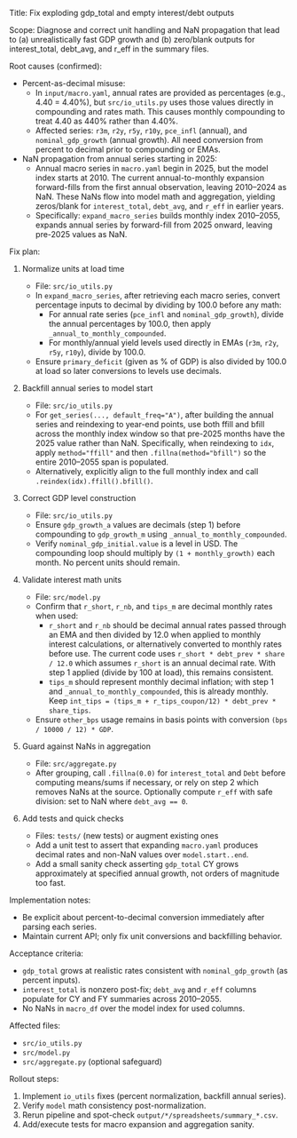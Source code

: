 Title: Fix exploding gdp_total and empty interest/debt outputs

Scope: Diagnose and correct unit handling and NaN propagation that lead to (a) unrealistically fast GDP growth and (b) zero/blank outputs for interest_total, debt_avg, and r_eff in the summary files.

Root causes (confirmed):
- Percent-as-decimal misuse:
  - In `input/macro.yaml`, annual rates are provided as percentages (e.g., 4.40 = 4.40%), but `src/io_utils.py` uses those values directly in compounding and rates math. This causes monthly compounding to treat 4.40 as 440% rather than 4.40%.
  - Affected series: `r3m`, `r2y`, `r5y`, `r10y`, `pce_infl` (annual), and `nominal_gdp_growth` (annual growth). All need conversion from percent to decimal prior to compounding or EMAs.
- NaN propagation from annual series starting in 2025:
  - Annual macro series in `macro.yaml` begin in 2025, but the model index starts at 2010. The current annual-to-monthly expansion forward-fills from the first annual observation, leaving 2010–2024 as NaN. These NaNs flow into model math and aggregation, yielding zeros/blank for `interest_total`, `debt_avg`, and `r_eff` in earlier years.
  - Specifically: `expand_macro_series` builds monthly index 2010–2055, expands annual series by forward-fill from 2025 onward, leaving pre-2025 values as NaN.

Fix plan:
1) Normalize units at load time
   - File: `src/io_utils.py`
   - In `expand_macro_series`, after retrieving each macro series, convert percentage inputs to decimal by dividing by 100.0 before any math:
     - For annual rate series (`pce_infl` and `nominal_gdp_growth`), divide the annual percentages by 100.0, then apply `_annual_to_monthly_compounded`.
     - For monthly/annual yield levels used directly in EMAs (`r3m`, `r2y`, `r5y`, `r10y`), divide by 100.0.
   - Ensure `primary_deficit` (given as % of GDP) is also divided by 100.0 at load so later conversions to levels use decimals.

2) Backfill annual series to model start
   - File: `src/io_utils.py`
   - For `get_series(..., default_freq="A")`, after building the annual series and reindexing to year-end points, use both ffill and bfill across the monthly index window so that pre-2025 months have the 2025 value rather than NaN. Specifically, when reindexing to `idx`, apply `method="ffill"` and then `.fillna(method="bfill")` so the entire 2010–2055 span is populated.
   - Alternatively, explicitly align to the full monthly index and call `.reindex(idx).ffill().bfill()`.

3) Correct GDP level construction
   - File: `src/io_utils.py`
   - Ensure `gdp_growth_a` values are decimals (step 1) before compounding to `gdp_growth_m` using `_annual_to_monthly_compounded`.
   - Verify `nominal_gdp_initial.value` is a level in USD. The compounding loop should multiply by `(1 + monthly_growth)` each month. No percent units should remain.

4) Validate interest math units
   - File: `src/model.py`
   - Confirm that `r_short`, `r_nb`, and `tips_m` are decimal monthly rates when used:
     - `r_short` and `r_nb` should be decimal annual rates passed through an EMA and then divided by 12.0 when applied to monthly interest calculations, or alternatively converted to monthly rates before use. The current code uses `r_short * debt_prev * share / 12.0` which assumes `r_short` is an annual decimal rate. With step 1 applied (divide by 100 at load), this remains consistent.
     - `tips_m` should represent monthly decimal inflation; with step 1 and `_annual_to_monthly_compounded`, this is already monthly. Keep `int_tips = (tips_m + r_tips_coupon/12) * debt_prev * share_tips`.
   - Ensure `other_bps` usage remains in basis points with conversion `(bps / 10000 / 12) * GDP`.

5) Guard against NaNs in aggregation
   - File: `src/aggregate.py`
   - After grouping, call `.fillna(0.0)` for `interest_total` and `Debt` before computing means/sums if necessary, or rely on step 2 which removes NaNs at the source. Optionally compute `r_eff` with safe division: set to NaN where `debt_avg == 0`.

6) Add tests and quick checks
   - Files: `tests/` (new tests) or augment existing ones
   - Add a unit test to assert that expanding `macro.yaml` produces decimal rates and non-NaN values over `model.start..end`.
   - Add a small sanity check asserting `gdp_total` CY grows approximately at specified annual growth, not orders of magnitude too fast.

Implementation notes:
- Be explicit about percent-to-decimal conversion immediately after parsing each series.
- Maintain current API; only fix unit conversions and backfilling behavior.

Acceptance criteria:
- `gdp_total` grows at realistic rates consistent with `nominal_gdp_growth` (as percent inputs).
- `interest_total` is nonzero post-fix; `debt_avg` and `r_eff` columns populate for CY and FY summaries across 2010–2055.
- No NaNs in `macro_df` over the model index for used columns.

Affected files:
- `src/io_utils.py`
- `src/model.py`
- `src/aggregate.py` (optional safeguard)

Rollout steps:
1. Implement `io_utils` fixes (percent normalization, backfill annual series).
2. Verify `model` math consistency post-normalization.
3. Rerun pipeline and spot-check `output/*/spreadsheets/summary_*.csv`.
4. Add/execute tests for macro expansion and aggregation sanity.


